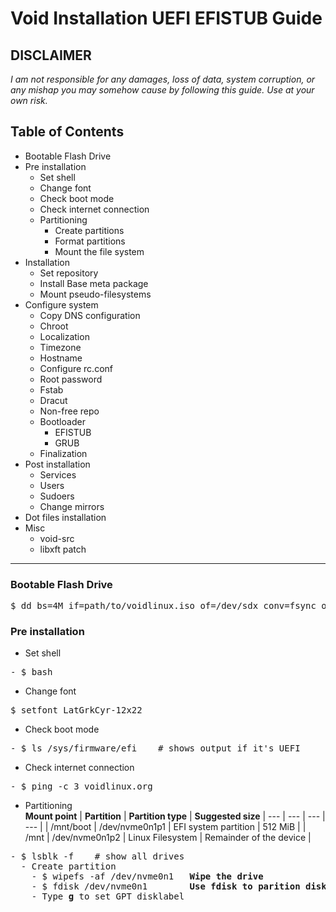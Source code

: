 # Void Installation UEFI EFISTUB Guide

**DISCLAIMER**
---
_I am not responsible for any damages, loss of data, system corruption, or any mishap you may somehow cause by following this guide._
_Use at your own risk._

## Table of Contents

- Bootable Flash Drive
- Pre installation
  - Set shell
  - Change font
  - Check boot mode
  - Check internet connection
  - Partitioning
    - Create partitions
    - Format partitions
    - Mount the file system
- Installation
  - Set repository
  - Install Base meta package
  - Mount pseudo-filesystems
- Configure system
  - Copy DNS configuration
  - Chroot
  - Localization
  - Timezone
  - Hostname
  - Configure rc.conf
  - Root password
  - Fstab
  - Dracut
  - Non-free repo
  - Bootloader
    - EFISTUB
    - GRUB
  - Finalization
- Post installation
  - Services
  - Users
  - Sudoers
  - Change mirrors
- Dot files installation
- Misc
  - void-src
  - libxft patch

---

###  Bootable Flash Drive

<pre>
$ dd bs=4M if=path/to/voidlinux.iso of=/dev/sdx conv=fsync oflag=direct status=progress
</pre>

### Pre installation

- Set shell
<pre>
- $ bash
</pre>

- Change font
<pre>
$ setfont LatGrkCyr-12x22
</pre>

- Check boot mode
<pre>
- $ ls /sys/firmware/efi    # shows output if it's UEFI
</pre>

- Check internet connection
<pre>
- $ ping -c 3 voidlinux.org
</pre>

- Partitioning\
**Mount point** | **Partition** | **Partition type** | **Suggested size**
| --- | --- | --- | --- |
| /mnt/boot | /dev/nvme0n1p1 | EFI system partition | 512 MiB |
| /mnt | /dev/nvme0n1p2 | Linux Filesystem | Remainder of the device |

<pre>
- $ lsblk -f    # show all drives
  - Create partition
    - $ wipefs -af /dev/nvme0n1   <b>Wipe the drive</b>
    - $ fdisk /dev/nvme0n1        <b>Use fdisk to parition disk</b>
    - Type <b>g</b> to set GPT disklabel
</pre>
